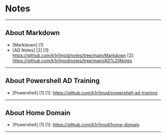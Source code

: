# Notes

----
## About Markdown

- [Markdown] [1]
- [AD Notes] [2]
[1]: https://github.com/k1n1mod/notes/tree/main/Markdown
[2]: https://github.com/k1n1mod/notes/tree/main/AD%20Notes

----

## About Powershell AD Training
- [Powershell] [1]
[1]: https://github.com/k1n1mod/powershell-ad-training

----

## About Home Domain
- [Powershell] [1]
[1]: https://github.com/k1n1mod/home-domain

----

